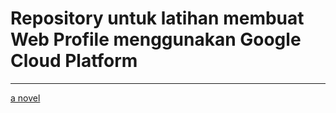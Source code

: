 # Repository untuk latihan membuat Web Profile menggunakan Google Cloud Platform
---
<a href="http://34.128.98.155/">a novel</a>
 
